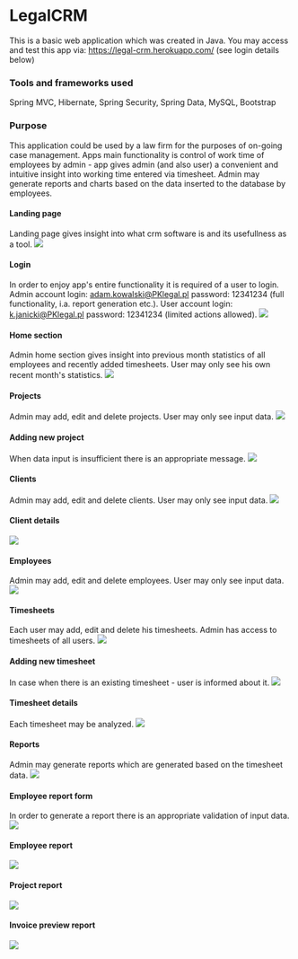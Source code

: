 # LegalCRM
This is a basic web application which was created in Java.
You may access and test this app via: https://legal-crm.herokuapp.com/  (see login details below)

### Tools and frameworks used
Spring MVC, Hibernate, Spring Security, Spring Data, MySQL, Bootstrap 

### Purpose
This application could be used by a law firm for the purposes of on-going case management. Apps main functionality is control of work time of employees by admin - app gives admin (and also user) a convenient and intuitive insight into working time entered via timesheet. Admin may generate reports and charts based on the data inserted to the database by employees.

#### Landing page
Landing page gives insight into what crm software is and its usefullness as a tool.
<img src="images/start.png">

#### Login
In order to enjoy app's entire functionality it is required of a user to login. Admin account login: adam.kowalski@PKlegal.pl password: 12341234 (full functionality, i.a. report generation etc.). User account login: k.janicki@PKlegal.pl password: 12341234 (limited actions allowed).
<img src="images/login.png">

#### Home section
Admin home section gives insight into previous month statistics of all employees and recently added timesheets. User may only see his own recent month's statistics. 
<img src="images/homeAdmin.png">

#### Projects
Admin may add, edit and delete projects. User may only see input data.
<img src="images/projectsList.png">

#### Adding new project
When data input is insufficient there is an appropriate message.
<img src="images/projectAdd.png">

#### Clients
Admin may add, edit and delete clients. User may only see input data.
<img src="images/clientsList.png">

#### Client details
<img src="images/clientDetails.png">

#### Employees
Admin may add, edit and delete employees. User may only see input data.
<img src="images/employeesList.png">

#### Timesheets
Each user may add, edit and delete his timesheets. Admin has access to timesheets of all users.
<img src="images/timesheetList.png">

#### Adding new timesheet
In case when there is an existing timesheet - user is informed about it.
<img src="images/timesheetAdd.png">

#### Timesheet details
Each timesheet may be analyzed.
<img src="images/timesheetDetails.png">

#### Reports
Admin may generate reports which are generated based on the timesheet data.
<img src="images/reportChoice.png">

#### Employee report form
In order to generate a report there is an appropriate validation of input data.
<img src="images/reportForm.png">

#### Employee report
<img src="images/reportEmployee.png">

#### Project report
<img src="images/reportProject.png">

#### Invoice preview report
<img src="images/reportInvoicePreview.png">
